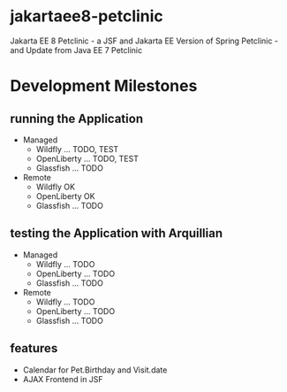 # jakartaee8-petclinic
Jakarta EE 8 Petclinic -  a JSF and Jakarta EE Version of Spring Petclinic -  and Update from Java EE 7 Petclinic

# Development Milestones

## running the Application
* Managed
    * Wildfly ... TODO, TEST
    * OpenLiberty ... TODO, TEST
    * Glassfish ... TODO
* Remote
    * Wildfly OK
    * OpenLiberty OK
    * Glassfish ... TODO
    
## testing the Application with Arquillian
* Managed
    * Wildfly ... TODO
    * OpenLiberty ... TODO
    * Glassfish ... TODO
* Remote
    * Wildfly ... TODO
    * OpenLiberty ... TODO
    * Glassfish ... TODO
    
## features
* Calendar for Pet.Birthday and Visit.date
* AJAX Frontend in JSF

